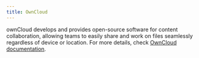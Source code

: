 ```yaml
---
title: OwnCloud
---
```


ownCloud develops and provides open-source software for content collaboration, allowing teams to easily share and work on files seamlessly regardless of device or location. For more details, check [OwnCloud documentation](https://manual.grid.tf/playground/owncloud.html).
